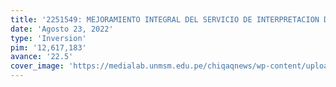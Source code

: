 ```yaml
---
title: '2251549: MEJORAMIENTO INTEGRAL DEL SERVICIO DE INTERPRETACION DEL PATRIMONIO CULTURAL MEDIANTE LA CREACION DEL MUSEO NACIONAL DEL PERU EN EL DISTRITO DE LURIN, PROVINCIA DE LIMA, DEPARTAMENTO DE LIMA'
date: 'Agosto 23, 2022'
type: 'Inversion'
pim: '12,617,183'
avance: '22.5'
cover_image: 'https://medialab.unmsm.edu.pe/chiqaqnews/wp-content/uploads/2021/07/E5ormmtX0AICXQn-1.jpeg'
---
```

